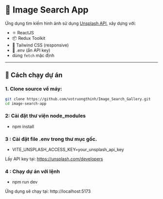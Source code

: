 # 🌄 Image Search App

Ứng dụng tìm kiếm hình ảnh sử dụng [Unsplash API](https://unsplash.com/developers), xây dựng với:

- ⚛️ ReactJS
- 📦 Redux Toolkit
- 🎨 Tailwind CSS (responsive)
- 🔐 .env (ẩn API key)
- dùng `fetch` mặc định

---

## 🚀 Cách chạy dự án

### 1. Clone source về máy:

```bash
git clone https://github.com/votruongthinh/Image_Search_Gallery.git
cd image-search-app
```

### 2: Cài đặt thư viện node_modules

- npm install

### 3 : Cài đặt file .env trong thư mục gốc.

- VITE_UNSPLASH_ACCESS_KEY=your_unsplash_api_key

Lấy API key tại: https://unsplash.com/developers

### 4 : Chạy dự án với lệnh

- npm run dev

Ứng dụng sẽ chạy tại: http://localhost:5173
